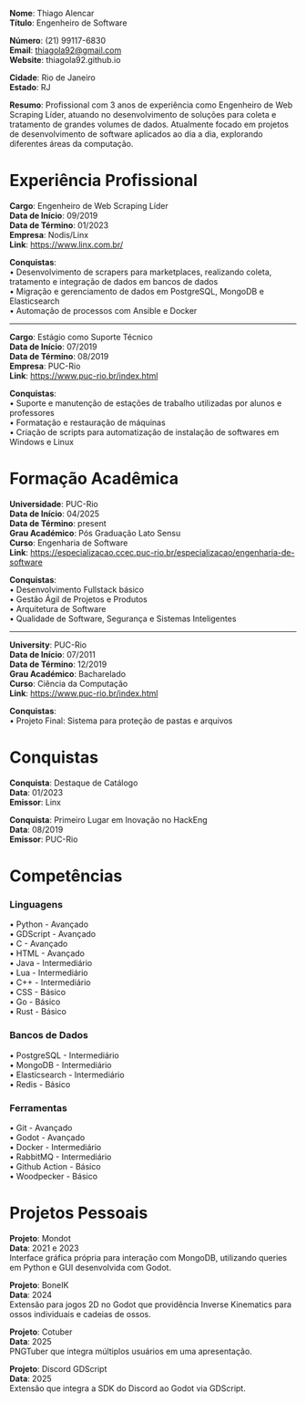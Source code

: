 **Nome**: Thiago Alencar  
**Título**: Engenheiro de Software  

**Número**: (21) 99117-6830  
**Email**: thiagola92@gmail.com  
**Website**: thiagola92.github.io  

**Cidade**: Rio de Janeiro  
**Estado**: RJ  

**Resumo**: Profissional com 3 anos de experiência como Engenheiro de Web Scraping Líder, atuando no desenvolvimento de soluções para coleta e tratamento de grandes volumes de dados. Atualmente focado em projetos de desenvolvimento de software aplicados ao dia a dia, explorando diferentes áreas da computação.  

# Experiência Profissional

**Cargo**: Engenheiro de Web Scraping Líder  
**Data de Início**: 09/2019  
**Data de Término**: 01/2023  
**Empresa**: Nodis/Linx  
**Link**: https://www.linx.com.br/  

**Conquistas**:  
• Desenvolvimento de scrapers para marketplaces, realizando coleta, tratamento e integração de dados em bancos de dados  
• Migração e gerenciamento de dados em PostgreSQL, MongoDB e Elasticsearch  
• Automação de processos com Ansible e Docker  

---

**Cargo**: Estágio como Suporte Técnico  
**Data de Início**: 07/2019  
**Data de Término**: 08/2019  
**Empresa**: PUC-Rio  
**Link**: https://www.puc-rio.br/index.html  

**Conquistas**:  
• Suporte e manutenção de estações de trabalho utilizadas por alunos e professores  
• Formatação e restauração de máquinas  
• Criação de scripts para automatização de instalação de softwares em Windows e Linux  

# Formação Acadêmica

**Universidade**: PUC-Rio  
**Data de Início**: 04/2025  
**Data de Término**: present  
**Grau Académico**: Pós Graduação Lato Sensu  
**Curso**: Engenharia de Software  
**Link**: https://especializacao.ccec.puc-rio.br/especializacao/engenharia-de-software  

**Conquistas**:  
• Desenvolvimento Fullstack básico  
• Gestão Ágil de Projetos e Produtos  
• Arquitetura de Software  
• Qualidade de Software, Segurança e Sistemas Inteligentes  

---

**University**: PUC-Rio  
**Data de Início**: 07/2011  
**Data de Término**: 12/2019  
**Grau Académico**: Bacharelado  
**Curso**: Ciência da Computação  
**Link**: https://www.puc-rio.br/index.html  

**Conquistas**:  
• Projeto Final: Sistema para proteção de pastas e arquivos  

# Conquistas

**Conquista**: Destaque de Catálogo  
**Data**: 01/2023  
**Emissor**: Linx  

**Conquista**: Primeiro Lugar em Inovação no HackEng  
**Data**: 08/2019  
**Emissor**: PUC-Rio  

# Competências

### Linguagens

• Python - Avançado  
• GDScript - Avançado  
• C - Avançado  
• HTML - Avançado  
• Java - Intermediário  
• Lua - Intermediário  
• C++ - Intermediário  
• CSS - Básico  
• Go - Básico  
• Rust - Básico  

### Bancos de Dados

• PostgreSQL - Intermediário  
• MongoDB - Intermediário  
• Elasticsearch - Intermediário  
• Redis - Básico  

### Ferramentas
• Git - Avançado  
• Godot - Avançado  
• Docker - Intermediário  
• RabbitMQ - Intermediário  
• Github Action - Básico  
• Woodpecker - Básico  

# Projetos Pessoais

**Projeto**: Mondot  
**Data**: 2021 e 2023  
Interface gráfica própria para interação com MongoDB, utilizando queries em Python e GUI desenvolvida com Godot.  

**Projeto**: BoneIK  
**Data**: 2024  
Extensão para jogos 2D no Godot que providência Inverse Kinematics para ossos individuais e cadeias de ossos.  

**Projeto**: Cotuber  
**Data**: 2025  
PNGTuber que integra múltiplos usuários em uma apresentação.  

**Projeto**: Discord GDScript  
**Data**: 2025  
Extensão que integra a SDK do Discord ao Godot via GDScript.  
